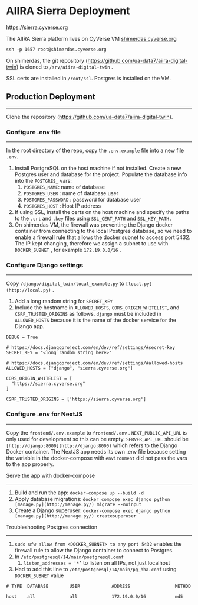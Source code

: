 # AIIRA Sierra Deployment

https://sierra.cyverse.org

The AIIRA Sierra platform lives on CyVerse VM [shimerdas.cyverse.org](http://shimerdas.cyverse.org) 

`ssh -p 1657 root@shimerdas.cyverse.org`

On shimerdas, the git repository (https://github.com/ua-data7/aiira-digital-twin) is cloned to `/srv/aiira-digital-twin` .

SSL certs are installed in `/root/ssl`. Postgres is installed on the VM.

## Production Deployment
---

Clone the repository (https://github.com/ua-data7/aiira-digital-twin).


### Configure .env file
---

In the root directory of the repo, copy the `.env.example` file into a new file `.env`. 

1. Install PostgreSQL on the host machine if not installed.  Create a new Postgres user and database for the project.  Populate the database info into the `POSTGRES_` vars:
    1. `POSTGRES_NAME`: name of database
    2. `POSTGRES_USER` : name of database user
    3. `POSTGRES_PASSWORD` : password for database user
    4. `POSTGRES_HOST` : Host IP address
2. If using SSL, install the certs on the host machine and specify the paths to the `.crt` and `.key` files using `SSL_CERT_PATH` and `SSL_KEY_PATH.`    
3. On shimerdas VM, the firewall was preventing the Django docker container from connecting to the local Postgres database, so we need to enable a firewall rule that allows the docker subnet to access port 5432.  The IP kept changing, therefore we assign a subnet to use with `DOCKER_SUBNET` , for example `172.19.0.0/16` .

### Configure Django settings

---

Copy `/django/digital_twin/local_example.py` to `[local.py](http://local.py)` .

1. Add a long random string for `SECRET_KEY`
2. Include the hostname in `ALLOWED_HOSTS`, `CORS_ORIGIN_WHITELIST`, and `CSRF_TRUSTED_ORIGINS`  as follows.  `django` must be included in `ALLOWED_HOSTS` because it is the name of the docker service for the Django app.

```
DEBUG = True

# https://docs.djangoproject.com/en/dev/ref/settings/#secret-key
SECRET_KEY = "<long random string here>"

# https://docs.djangoproject.com/en/dev/ref/settings/#allowed-hosts
ALLOWED_HOSTS = ["django", "sierra.cyverse.org"]

CORS_ORIGIN_WHITELIST = [
  "https://sierra.cyverse.org"
]

CSRF_TRUSTED_ORIGINS = ['https://sierra.cyverse.org']
```

### Configure .env for NextJS

---

Copy the `frontend/.env.example` to `frontend/.env` .  `NEXT_PUBLIC_API_URL` is only used for development so this can be empty.  `SERVER_API_URL` should be `[http://django:8000](http://django:8000)` which refers to the Django Docker container.  The NextJS app needs its own .env file because setting the variable in the docker-compose with `environment` did not pass the vars to the app properly.

Serve the app with docker-compose

---

1. Build and run the app: `docker-compose up --build -d`
2. Apply database migrations: `docker compose exec django python [manage.py](http://manage.py/) migrate --noinput`
3. Create a Django superuser: `docker-compose exec django python [manage.py](http://manage.py/) createsuperuser`

Troubleshooting Postgres connection

---

1. `sudo ufw allow from <DOCKER_SUBNET> to any port 5432` enables the firewall rule to allow the Django container to connect to Postgres.
2. In `/etc/postgresql/14/main/postgresql.conf`
    1. `listen_addresses = '*’` to listen on all IPs, not just localhost
3. Had to add this line to `/etc/postgresql/14/main/pg_hba.conf` using `DOCKER_SUBNET` value

```
# TYPE  DATABASE        USER            ADDRESS                 METHOD

host    all             all             172.19.0.0/16           md5
```
